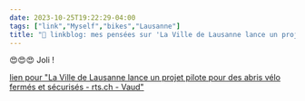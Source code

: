 ```yaml
---
date: 2023-10-25T19:22:29-04:00
tags: ["link","Myself","bikes","Lausanne"]
title: "🔗 linkblog: mes pensées sur 'La Ville de Lausanne lance un projet pilote pour des abris vélo fermés et sécurisés - rts.ch - Vaud'"
---
```

😍😍😍 Joli !

[lien pour "La Ville de Lausanne lance un projet pilote pour des abris vélo fermés et sécurisés - rts.ch - Vaud"](https://www.rts.ch/info/regions/vaud/14419597-la-ville-de-lausanne-lance-un-projet-pilote-pour-des-abris-velo-fermes-et-securises.html?rts_source=rss_t)